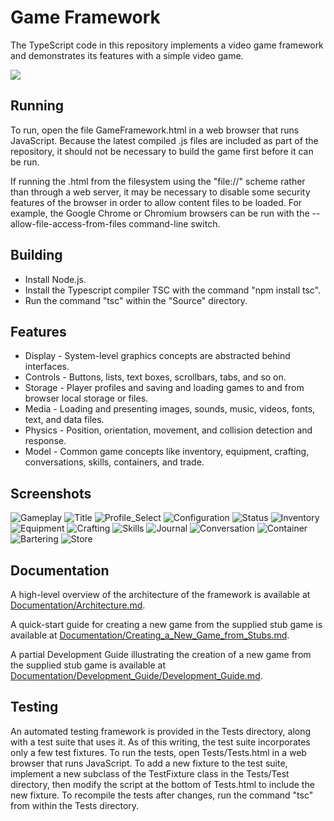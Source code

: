Game Framework
==============

The TypeScript code in this repository implements a video game framework and demonstrates its features with a simple video game.

<img src="Screenshots/Recording-Gameplay.gif"></img>


Running
-------

To run, open the file GameFramework.html in a web browser that runs JavaScript.  Because the latest compiled .js files are included as part of the repository, it should not be necessary to build the game first before it can be run.

If running the .html from the filesystem using the "file://" scheme rather than through a web server, it may be necessary to disable some security features of the browser in order to allow content files to be loaded.  For example, the Google Chrome or Chromium browsers can be run with the --allow-file-access-from-files command-line switch.


Building
--------

* Install Node.js.
* Install the Typescript compiler TSC with the command "npm install tsc".
* Run the command "tsc" within the "Source" directory.


Features
--------

* Display - System-level graphics concepts are abstracted behind interfaces.
* Controls - Buttons, lists, text boxes, scrollbars, tabs, and so on.
* Storage - Player profiles and saving and loading games to and from browser local storage or files.
* Media - Loading and presenting images, sounds, music, videos, fonts, text, and data files.
* Physics - Position, orientation, movement, and collision detection and response.
* Model - Common game concepts like inventory, equipment, crafting, conversations, skills, containers, and trade.


Screenshots
-----------

![Gameplay](/Screenshots/Screenshot-Gameplay.png?raw=true "Gameplay")
![Title](/Screenshots/Screenshot-Title.png?raw=true "Title")
![Profile_Select](/Screenshots/Screenshot-Profile_Select.png?raw=true "Profile Select")
![Configuration](/Screenshots/Screenshot-Configuration.png?raw=true "Configuration")
![Status](/Screenshots/Screenshot-Status.png?raw=true "Status")
![Inventory](/Screenshots/Screenshot-Inventory.png?raw=true "Inventory")
![Equipment](/Screenshots/Screenshot-Equipment.png?raw=true "Equipment")
![Crafting](/Screenshots/Screenshot-Crafting.png?raw=true "Crafting")
![Skills](/Screenshots/Screenshot-Skills.png?raw=true "Skills")
![Journal](/Screenshots/Screenshot-Journal.png?raw=true "Journal")
![Conversation](/Screenshots/Screenshot-Conversation.png?raw=true "Conversation")
![Container](/Screenshots/Screenshot-Container.png?raw=true "Container")
![Bartering](/Screenshots/Screenshot-Bartering.png?raw=true "Bartering")
![Store](/Screenshots/Screenshot-Store.png?raw=true "Store")


Documentation
-------------

A high-level overview of the architecture of the framework is available at <a href="Documentation/Architecture.md">Documentation/Architecture.md</a>.

A quick-start guide for creating a new game from the supplied stub game is available at <a href="Documentation/Creating_a_New_Game_from_Stubs.md">Documentation/Creating_a_New_Game_from_Stubs.md</a>.

A partial Development Guide illustrating the creation of a new game from the supplied stub game is available at <a href="Documentation/Development_Guide/Development_Guide.md">Documentation/Development_Guide/Development_Guide.md</a>.


Testing
-------

An automated testing framework is provided in the Tests directory, along with a test suite that uses it.  As of this writing, the test suite incorporates only a few test fixtures.  To run the tests, open Tests/Tests.html in a web browser that runs JavaScript.  To add a new fixture to the test suite, implement a new subclass of the TestFixture class in the Tests/Test directory, then modify the script at the bottom of Tests.html to include the new fixture.  To recompile the tests after changes, run the command "tsc" from within the Tests directory.
